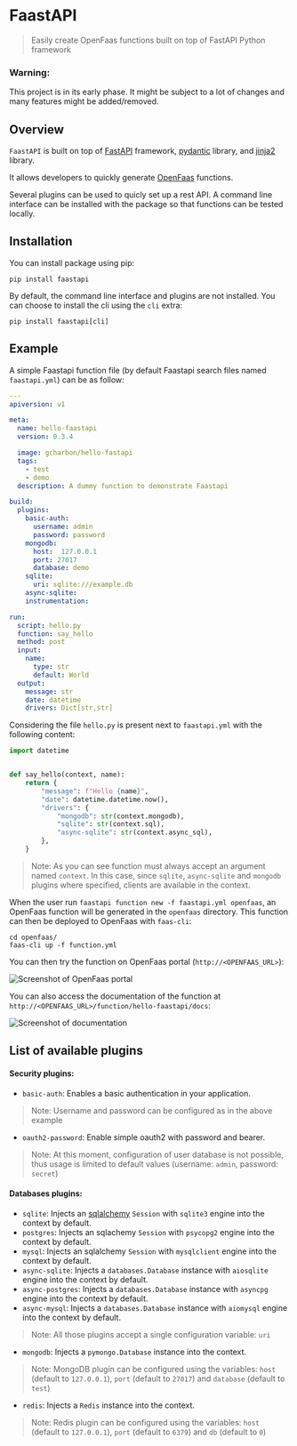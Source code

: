 # FaastAPI

> Easily create OpenFaas functions built on top of FastAPI Python framework

### Warning:

This project is in its early phase. It might be subject to a lot of changes and many features might be added/removed.

## Overview


`FaastAPI` is built on top of [FastAPI](https://pypi.org/project/fastapi/) framework, [pydantic](https://pypi.org/project/pydantic/) library, and [jinja2](https://pypi.org/project/Jinja2/) library.


It allows developers to quickly generate [OpenFaas](https://www.openfaas.com/) functions.

Several plugins can be used to quicly set up a rest API. A command line interface can be installed with the package so that functions can be tested locally.

## Installation

You can install package using pip:

```shell
pip install faastapi
```

By default, the command line interface and plugins are not installed. You can choose to install the cli using the `cli` extra:

```shell
pip install faastapi[cli]
```

## Example

A simple Faastapi function file (by default Faastapi search files named `faastapi.yml`) can be as follow:

```yaml
---
apiversion: v1

meta:
  name: hello-faastapi
  version: 0.3.4

  image: gcharbon/hello-fastapi
  tags:
    - test
    - demo
  description: A dummy function to demonstrate Faastapi

build:
  plugins:
    basic-auth:
      username: admin
      password: password
    mongodb:
      host:  127.0.0.1
      port: 27017
      database: demo
    sqlite:
      uri: sqlite:///example.db
    async-sqlite:
    instrumentation:

run:
  script: hello.py
  function: say_hello
  method: post
  input:
    name: 
      type: str
      default: World
  output:
    message: str
    date: datetime
    drivers: Dict[str,str]
```

Considering the file `hello.py` is present next to `faastapi.yml` with the following content:

```python
import datetime


def say_hello(context, name):
    return {
        "message": f"Hello {name}",
        "date": datetime.datetime.now(),
        "drivers": {
            "mongodb": str(context.mongodb),
            "sqlite": str(context.sql),
            "async-sqlite": str(context.async_sql),
        },
    }
```

> Note: As you can see function must always accept an argument named `context`. In this case, since `sqlite`, `async-sqlite` and `mongodb` plugins where specified, clients are available in the context.

When the user run `faastapi function new -f faastapi.yml openfaas`, an OpenFaas function will be generated in the `openfaas` directory.
This function can then be deployed to OpenFaas with `faas-cli`:

```shell
cd openfaas/
faas-cli up -f function.yml
```

You can then try the function on OpenFaas portal (`http://<OPENFAAS_URL>`):

![Screenshot of OpenFaas portal](https://i.ibb.co/Jr9SwwD/screenshot-openfaas-faastapi.png)


You can also access the documentation of the function at `http://<OPENFAAS_URL>/function/hello-faastapi/docs`:

![Screenshot of documentation](https://i.ibb.co/gySpPXg/screenshot-faastapi.png)

## List of available plugins


#### Security plugins:

- `basic-auth`: Enables a basic authentication in your application.

> Note: Username and password can be configured as in the above example

- `oauth2-password`: Enable simple oauth2 with password and bearer.

> Note: At this moment, configuration of user database is not possible, thus usage is limited to default values (username: `admin`, password: `secret`)

#### Databases plugins:

- `sqlite`: Injects an [sqlalchemy](https://www.sqlalchemy.org/) `Session` with `sqlite3` engine into the context by default.
- `postgres`: Injects an sqlachemy `Session` with `psycopg2` engine into the context by default.
- `mysql`: Injects an sqlalchemy `Session` with `mysqlclient` engine into the context by default.
- `async-sqlite`: Injects a `databases.Database` instance with `aiosqlite` engine into the context by default.
- `async-postgres`: Injects a `databases.Database` instance with `asyncpg` engine into the context by default.
- `async-mysql`: Injects a `databases.Database` instance with `aiomysql` engine into the context by default.

> Note: All those plugins accept a single configuration variable: `uri`

- `mongodb`: Injects a `pymongo.Database` instance into the context.

> Note: MongoDB plugin can be configured using the variables: `host` (default to `127.0.0.1`), `port` (default to `27017`) and `database` (default to `test`)

- `redis`:  Injects a `Redis` instance into the context.

> Note: Redis plugin can be configured using the variables: `host` (default to `127.0.0.1`), `port` (default to `6379`) and `db` (default to `0`)
